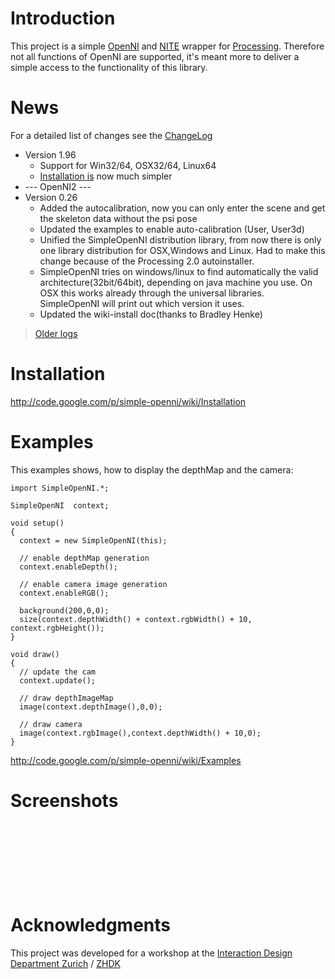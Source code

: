 # Introduction #
This project is a simple [OpenNI](http://www.openni.org/) and [NITE](http://www.primesense.com/?p=515) wrapper for [Processing](http://www.processing.org/). Therefore not all functions of OpenNI are supported, it's meant more to deliver a simple access to the functionality of this library.

# News #
For a detailed list of changes see the [ChangeLog](http://simple-openni.googlecode.com/svn/trunk/SimpleOpenNI/ChangeLog.txt)

  * Version 1.96
    * Support for Win32/64, OSX32/64, Linux64
    * [Installation is](https://code.google.com/p/simple-openni/wiki/Installation?ts=1377782923&updated=Installation) now much simpler
  * --- OpenNI2 ---
  * Version 0.26
    * Added the autocalibration, now you can only enter the scene and get the skeleton data without the psi pose
    * Updated the examples to enable auto-calibration (User, User3d)
    * Unified the SimpleOpenNI distribution library, from now there is only one library distribution for OSX,Windows and Linux. Had to make this change because of the Processing 2.0 autoinstaller.
    * SimpleOpenNI tries on windows/linux to find automatically the valid architecture(32bit/64bit), depending on java machine you use. On OSX this works already through the universal libraries. SimpleOpenNI will print out which version it uses.
    * Updated the wiki-install doc(thanks to Bradley Henke)

> [Older logs](http://simple-openni.googlecode.com/svn/trunk/SimpleOpenNI/ChangeLog.txt)

# Installation #
http://code.google.com/p/simple-openni/wiki/Installation

# Examples #

This examples shows, how to display the depthMap and the camera:
```
import SimpleOpenNI.*;

SimpleOpenNI  context;

void setup()
{
  context = new SimpleOpenNI(this);
   
  // enable depthMap generation 
  context.enableDepth();
  
  // enable camera image generation
  context.enableRGB();
 
  background(200,0,0);
  size(context.depthWidth() + context.rgbWidth() + 10, context.rgbHeight()); 
}

void draw()
{
  // update the cam
  context.update();
  
  // draw depthImageMap
  image(context.depthImage(),0,0);
  
  // draw camera
  image(context.rgbImage(),context.depthWidth() + 10,0);
}
```

http://code.google.com/p/simple-openni/wiki/Examples

# Screenshots #
![![](http://simple-openni.googlecode.com/svn/site/screenshots/NiteSlider2d_small.jpg)](http://simple-openni.googlecode.com/svn/site/screenshots/NiteSlider2d.jpg)


![![](http://simple-openni.googlecode.com/svn/site/screenshots/NiteHands_small.jpg)](http://simple-openni.googlecode.com/svn/site/screenshots/NiteHands.jpg)
![![](http://simple-openni.googlecode.com/svn/site/screenshots/NiteCircle_small.jpg)](http://simple-openni.googlecode.com/svn/site/screenshots/NiteCircle.jpg)

![![](http://simple-openni.googlecode.com/svn/site/screenshots/UserScene3d_small.jpg)](http://simple-openni.googlecode.com/svn/site/screenshots/UserScene3d.jpg)
![![](http://simple-openni.googlecode.com/svn/site/screenshots/User3dOri_small.jpg)](http://simple-openni.googlecode.com/svn/site/screenshots/User3dOri.jpg)

![![](http://simple-openni.googlecode.com/svn/site/screenshots/User3d1_small.jpg)](http://simple-openni.googlecode.com/svn/site/screenshots/User3d1.jpg)
![![](http://simple-openni.googlecode.com/svn/site/screenshots/Hands3d_small.jpg)](http://simple-openni.googlecode.com/svn/site/screenshots/Hands3d.jpg)

![![](http://simple-openni.googlecode.com/svn/site/screenshots/UserTest_small.jpg)](http://simple-openni.googlecode.com/svn/site/screenshots/UserTest.jpg)


# Acknowledgments #

This project was developed for a workshop at the [Interaction Design Department Zurich](http://iad.zhdk.ch/en) / [ZHDK](http://www.zhdk.ch/)